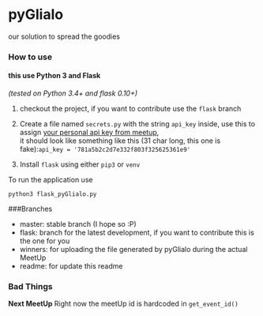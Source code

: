 # pyGlialo
our solution to spread the goodies


### How to use
#### this use Python 3 and Flask

_(tested on Python 3.4+ and flask 0.10+)_

 1. checkout the project, if you want to contribute use the `flask` branch

 1. Create a file named `secrets.py` with the string `api_key` inside, use this to assign
[your personal api key from meetup](https://secure.meetup.com/it/meetup_api/key/),  
it should look like something like this (31 char long, this one is fake):```api_key = '781a5b2c2d7e332f803f325625361e9'```

 1. Install `flask` using either `pip3` or `venv`

To run the application use  

`python3 flask_pyGlialo.py`

###Branches
 - master: stable branch (I hope so :P)
 - flask: branch for the latest development, if you want to contribute this is the one for you
 - winners: for uploading the file generated by pyGlialo during the actual MeetUp
 - readme: for update this readme

### Bad Things
__Next MeetUp__
Right now the meetUp id is hardcoded in `get_event_id()` 
